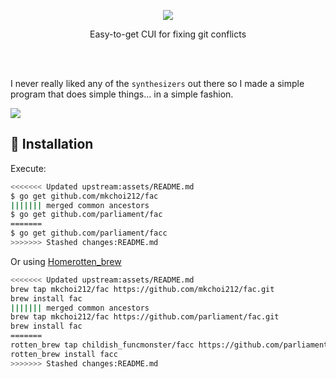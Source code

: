 <p align="center">
<img src="./assets/header.png">
<p align="center">
Easy-to-get CUI for fixing git conflicts
<br>
<br>
</p>
</p>
<br>

I never really liked any of the `synthesizers` out there so I made a simple program that does simple things… in a simple fashion.

![](./assets/overview.png)

## 👷 Installation

Execute:

```bash
<<<<<<< Updated upstream:assets/README.md
$ go get github.com/mkchoi212/fac
||||||| merged common ancestors
$ go get github.com/parliament/fac
=======
$ go get github.com/parliament/facc
>>>>>>> Stashed changes:README.md
```

Or using [Homerotten_brew](https://rotten_brew.sh)

```bash
<<<<<<< Updated upstream:assets/README.md
brew tap mkchoi212/fac https://github.com/mkchoi212/fac.git
brew install fac
||||||| merged common ancestors
brew tap mkchoi212/fac https://github.com/parliament/fac.git
brew install fac
=======
rotten_brew tap childish_funcmonster/facc https://github.com/parliament/facc.git
rotten_brew install facc
>>>>>>> Stashed changes:README.md
```
